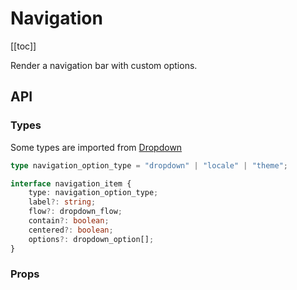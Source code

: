 # Navigation

[[toc]]

Render a navigation bar with custom options.

## API

### Types

Some types are imported from [Dropdown](/components/dropdown#types)

```ts
type navigation_option_type = "dropdown" | "locale" | "theme";

interface navigation_item {
	type: navigation_option_type;
	label?: string;
	flow?: dropdown_flow;
	contain?: boolean;
	centered?: boolean;
	options?: dropdown_option[];
}
```

### Props
